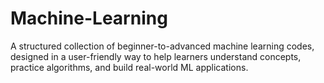 # Machine-Learning
A structured collection of beginner-to-advanced machine learning codes, designed in a user-friendly way to help learners understand concepts, practice algorithms, and build real-world ML applications.
